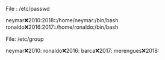 File : /etc/passwd

neymar:x:2010:2018::/home/neymar:/bin/bash
ronaldo:x:2016:2017::/home/ronaldo:/bin/bash

File: /etc/group

neymar:x:2010:
ronaldo:x:2016:
barca:x:2017:
merengues:x:2018:
